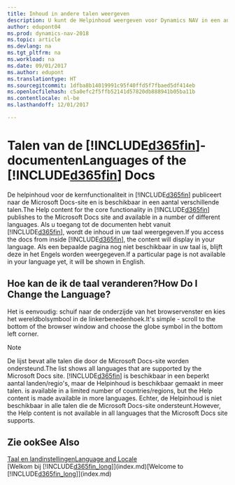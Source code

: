 ```yaml
---
title: Inhoud in andere talen weergeven
description: U kunt de Helpinhoud weergeven voor Dynamics NAV in een andere taal.
author: edupont04
ms.prod: dynamics-nav-2018
ms.topic: article
ms.devlang: na
ms.tgt_pltfrm: na
ms.workload: na
ms.date: 09/01/2017
ms.author: edupont
ms.translationtype: HT
ms.sourcegitcommit: 1dfba8b14019991c95f40ffd5f7fbaed5df414eb
ms.openlocfilehash: c5a0efc2f5ffb52141d57820db888941b05ba11b
ms.contentlocale: nl-be
ms.lasthandoff: 12/01/2017

---
```

# <a name="languages-of-the-included365finincludesd365finmdmd-docs"></a><span data-ttu-id="a9690-103">Talen van de [!INCLUDE[d365fin](includes/d365fin_md.md)]-documenten</span><span class="sxs-lookup"><span data-stu-id="a9690-103">Languages of the [!INCLUDE[d365fin](includes/d365fin_md.md)] Docs</span></span>
<span data-ttu-id="a9690-104">De helpinhoud voor de kernfunctionaliteit in [!INCLUDE[d365fin](includes/d365fin_md.md)] publiceert naar de Microsoft Docs-site en is beschikbaar in een aantal verschillende talen.</span><span class="sxs-lookup"><span data-stu-id="a9690-104">The Help content for the core functionality in [!INCLUDE[d365fin](includes/d365fin_md.md)] publishes to the Microsoft Docs site and available in a number of different languages.</span></span> <span data-ttu-id="a9690-105">Als u toegang tot de documenten hebt vanuit [!INCLUDE[d365fin](includes/d365fin_md.md)], wordt de inhoud in uw taal weergegeven.</span><span class="sxs-lookup"><span data-stu-id="a9690-105">If you access the docs from inside [!INCLUDE[d365fin](includes/d365fin_md.md)], the content will display in your language.</span></span> <span data-ttu-id="a9690-106">Als een bepaalde pagina nog niet beschikbaar in uw taal is, blijft deze in het Engels worden weergegeven.</span><span class="sxs-lookup"><span data-stu-id="a9690-106">If a particular page is not available in your language yet, it will be shown in English.</span></span>

## <a name="how-do-i-change-the-language"></a><span data-ttu-id="a9690-107">Hoe kan de ik de taal veranderen?</span><span class="sxs-lookup"><span data-stu-id="a9690-107">How Do I Change the Language?</span></span>
<span data-ttu-id="a9690-108">Het is eenvoudig: schuif naar de onderzijde van het browservenster en kies het wereldbolsymbool in de linkerbenedenhoek.</span><span class="sxs-lookup"><span data-stu-id="a9690-108">It's simple - scroll to the bottom of the browser window and choose the globe symbol in the bottom left corner.</span></span>

> [!NOTE]  
> <span data-ttu-id="a9690-109">De lijst bevat alle talen die door de Microsoft Docs-site worden ondersteund.</span><span class="sxs-lookup"><span data-stu-id="a9690-109">The list shows all languages that are supported by the Microsoft Docs site.</span></span> [!INCLUDE[d365fin](includes/d365fin_md.md)]<span data-ttu-id="a9690-110"> is beschikbaar in een beperkt aantal landen/regio's, maar de Helpinhoud is beschikbaar gemaakt in meer talen.</span><span class="sxs-lookup"><span data-stu-id="a9690-110"> is available in a limited number of countries/regions, but the Help content is made available in more languages.</span></span> <span data-ttu-id="a9690-111">Echter, de Helpinhoud is niet beschikbaar in alle talen die de Microsoft Docs-site ondersteunt.</span><span class="sxs-lookup"><span data-stu-id="a9690-111">However, the Help content is not available in all languages that the Microsoft Docs site supports.</span></span>

## <a name="see-also"></a><span data-ttu-id="a9690-112">Zie ook</span><span class="sxs-lookup"><span data-stu-id="a9690-112">See Also</span></span>
[<span data-ttu-id="a9690-113">Taal en landinstellingen</span><span class="sxs-lookup"><span data-stu-id="a9690-113">Language and Locale</span></span>](about-locale-language.md)  
<span data-ttu-id="a9690-114">[Welkom bij [!INCLUDE[d365fin_long](includes/d365fin_long_md.md)]](index.md)</span><span class="sxs-lookup"><span data-stu-id="a9690-114">[Welcome to [!INCLUDE[d365fin_long](includes/d365fin_long_md.md)]](index.md)</span></span>  

